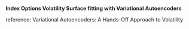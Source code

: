 **Index Options Volatility Surface fitting with Variational Autoencoders**

reference: Variational Autoencoders: A Hands-Off Approach to Volatility
